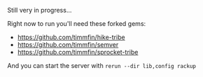 Still very in progress...

Right now to run you'll need these forked gems:
 
 - https://github.com/timmfin/hike-tribe
 - https://github.com/timmfin/semver
 - https://github.com/timmfin/sprocket-tribe

And you can start the server with `rerun --dir lib,config rackup`